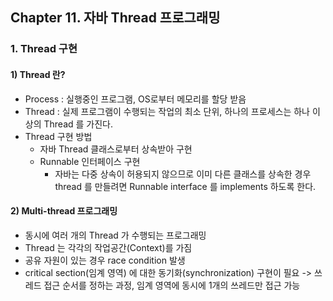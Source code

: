 ## Chapter 11. 자바 Thread 프로그래밍



### 1. Thread 구현

#### 1) Thread 란?

- Process : 실행중인 프로그램, OS로부터 메모리를 할당 받음
- Thread : 실제 프로그램이 수행되는 작업의 최소 단위, 하나의 프로세스는 하나 이상의 Thread 를 가진다.
- Thread 구현 방법 
  - 자바 Thread 클래스로부터 상속받아 구현
  - Runnable 인터페이스 구현 
    - 자바는 다중 상속이 허용되지 않으므로 이미 다른 클래스를 상속한 경우 thread 를 만들려면 Runnable interface 를 implements 하도록 한다.

#### 2) Multi-thread 프로그래밍

- 동시에 여러 개의 Thread 가 수행되는 프로그래밍
- Thread 는 각각의 작업공간(Context)를 가짐
- 공유 자원이 있는 경우 race condition 발생
- critical section(임계 영역) 에 대한 동기화(synchronization) 구현이 필요 -> 쓰레드 접근 순서를 정하는 과정, 임계 영역에 동시에 1개의 쓰레드만 접근 가능